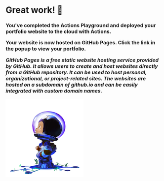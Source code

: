 <h1>Great work! 🥳</h2>

<h3>You've completed the Actions Playground and deployed your portfolio website to the cloud with Actions.

Your website is now hosted on GitHub Pages. Click the link in the popup to view your portfolio.

_GitHub Pages is a free static website hosting service provided by GitHub. It allows users to create and host websites directly from a GitHub repository. It can be used to host personal, organizational, or project-related sites. The websites are hosted on a subdomain of github.io and can be easily integrated with custom domain names._
</h3>

<img src="./astrocat.png" width=50%>